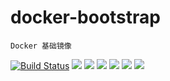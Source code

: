 # docker-bootstrap

	Docker 基础镜像


[![Build Status](https://travis-ci.org/xutl/docker-base-php.svg?branch=master)](https://travis-ci.org/xutl/docker-base-php) ![](https://img.shields.io/badge/Alpine-3.7-brightgreen.svg) ![](https://img.shields.io/badge/Centos-7-brightgreen.svg) ![](https://img.shields.io/badge/Debian-jessie-brightgreen.svg) ![](https://img.shields.io/badge/Debian-stretch-brightgreen.svg) ![](https://img.shields.io/badge/Ubuntu-trusty-brightgreen.svg) ![](https://img.shields.io/badge/Ubuntu-xenial-brightgreen.svg) 


